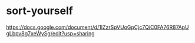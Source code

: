 # sort-yourself

https://docs.google.com/document/d/1lZzrSpVUoGpCjc7QiC0FA76R87ApUgLbpv8g7xeWySg/edit?usp=sharing
